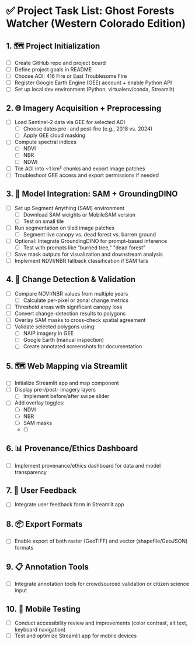 # ✅ Project Task List: Ghost Forests Watcher (Western Colorado Edition)

## 1. 🗺️ Project Initialization
- [ ] Create GitHub repo and project board
- [ ] Define project goals in README
- [ ] Choose AOI: 416 Fire or East Troublesome Fire
- [ ] Register Google Earth Engine (GEE) account + enable Python API
- [ ] Set up local dev environment (Python, virtualenv/conda, Streamlit)

## 2. 🌐 Imagery Acquisition + Preprocessing
- [ ] Load Sentinel-2 data via GEE for selected AOI
  - [ ] Choose dates pre- and post-fire (e.g., 2018 vs. 2024)
  - [ ] Apply GEE cloud masking
- [ ] Compute spectral indices
  - [ ] NDVI
  - [ ] NBR
  - [ ] NDWI
- [ ] Tile AOI into ~1 km² chunks and export image patches
- [ ] Troubleshoot GEE access and export permissions if needed

## 3. 🤖 Model Integration: SAM + GroundingDINO
- [ ] Set up Segment Anything (SAM) environment
  - [ ] Download SAM weights or MobileSAM version
  - [ ] Test on small tile
- [ ] Run segmentation on tiled image patches
  - [ ] Segment live canopy vs. dead forest vs. barren ground
- [ ] Optional: Integrate GroundingDINO for prompt-based inference
  - [ ] Test with prompts like "burned tree," "dead forest"
- [ ] Save mask outputs for visualization and downstream analysis
- [ ] Implement NDVI/NBR fallback classification if SAM fails

## 4. 🔄 Change Detection & Validation
- [ ] Compare NDVI/NBR values from multiple years
  - [ ] Calculate per-pixel or zonal change metrics
- [ ] Threshold areas with significant canopy loss
- [ ] Convert change-detection results to polygons
- [ ] Overlay SAM masks to cross-check spatial agreement
- [ ] Validate selected polygons using:
  - [ ] NAIP imagery in GEE
  - [ ] Google Earth (manual inspection)
  - [ ] Create annotated screenshots for documentation

## 5. 🗺️ Web Mapping via Streamlit
- [ ] Initialize Streamlit app and map component
- [ ] Display pre-/post- imagery layers
  - [ ] Implement before/after swipe slider
- [ ] Add overlay toggles:
  - [ ] NDVI
  - [ ] NBR
  - [ ] SAM masks
  - [ ]

## 6. 📊 Provenance/Ethics Dashboard
- [ ] Implement provenance/ethics dashboard for data and model transparency

## 7. 📝 User Feedback
- [ ] Integrate user feedback form in Streamlit app

## 8. 📦 Export Formats
- [ ] Enable export of both raster (GeoTIFF) and vector (shapefile/GeoJSON) formats

## 9. 📋 Annotation Tools
- [ ] Integrate annotation tools for crowdsourced validation or citizen science input

## 10. 📱 Mobile Testing
- [ ] Conduct accessibility review and improvements (color contrast, alt text, keyboard navigation)
- [ ] Test and optimize Streamlit app for mobile devices
